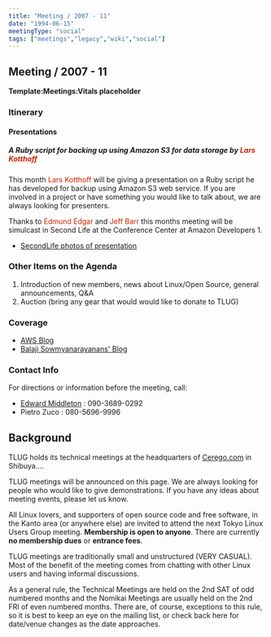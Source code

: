 ```yaml
---
title: "Meeting / 2007 - 11"
date: "1994-06-15"
meetingType: "social"
tags: ["meetings","legacy","wiki","social"]
---
```


<h2 id="meeting_2007___11">Meeting / 2007 - 11</h2>
<p><strong>Template:Meetings:Vitals placeholder</strong></p>
<h3 id="itinerary">Itinerary</h3>
<h4 id="presentations">Presentations</h4>
<h5 id="a_ruby_script_for_backing_up_using_amazon_s3_for_data_storage_by_lars_kotthoff">A Ruby script for backing up using Amazon S3 for data storage by <font color="#CC2200">Lars Kotthoff</font></h5>
<p>This month <font color="#CC2200">Lars Kotthoff</font> will be giving a presentation on a Ruby script
he has developed for backup using Amazon S3 web service. If you are
involved in a project or have something you would like to talk about, we
are always looking for presenters.</p>
<p>Thanks to <font color="#CC2200">Edmund Edgar</font> and <font color="#CC2200">Jeff Barr</font> this months meeting will be
simulcast in Second Life at the Conference Center at Amazon Developers 1.</p>
<ul>
<li><a href="http://www.flickr.com/photos/labsji/tags/tokyolinuxusersgroup/">SecondLife photos of presentation</a></li>
</ul>
<h3 id="other_items_on_the_agenda">Other Items on the Agenda</h3>
<ol>
<li>Introduction of new members, news about Linux/Open Source, general announcements, Q&amp;A</li>
<li>Auction (bring any gear that would would like to donate to TLUG)</li>
</ol>
<h3 id="coverage">Coverage</h3>
<ul>
<li><a href="http://aws.typepad.com/aws/2007/11/tokyo-linux-use.html">AWS Blog</a></li>
<li><a href="http://labsji.wordpress.com/2007/11/10/aws-chatedmund-earplars-kotthoff-presenting-s3-based-backup-in-rl-sl-event/">Balaji Sowmyanarayanans' Blog</a></li>
</ul>
<h3 id="contact_info">Contact Info</h3>
<p>For directions or information before the meeting, call:</p>
<ul>
<li><a href="./User:Edward">Edward Middleton</a> : 090-3689-0292</li>
<li>Pietro Zuco : 080-5696-9996</li>
</ul>

<h2 id="introduction">Background</h2>
<p>TLUG holds its technical meetings at the headquarters of <a href="http://www.cerego.com/">Cerego.com</a> in Shibuya....</p>
<p>TLUG meetings will be announced on this page. We are always looking for people who would like to give demonstrations. If you have any ideas about meeting events, please let us know.</p>
<p>All Linux lovers, and supporters of open source code and free software, in the Kanto area (or anywhere else) are invited to attend the next Tokyo Linux Users Group meeting. <b>Membership is open to anyone</b>. There are currently <b>no membership dues</b> or <b>entrance fees</b>.</p>
<p>TLUG meetings are traditionally small and unstructured (VERY CASUAL). Most of the benefit of the meeting comes from chatting with other Linux users and having informal discussions.</p>
<p>As a general rule, the Technical Meetings are held on the 2nd SAT of odd numbered months and the Nomikai Meetings are usually held on the 2nd FRI of even numbered months. There are, of course, exceptions to this rule, so it is best to keep an eye on the mailing list, or check back here for date/venue changes as the date approaches.</p>
